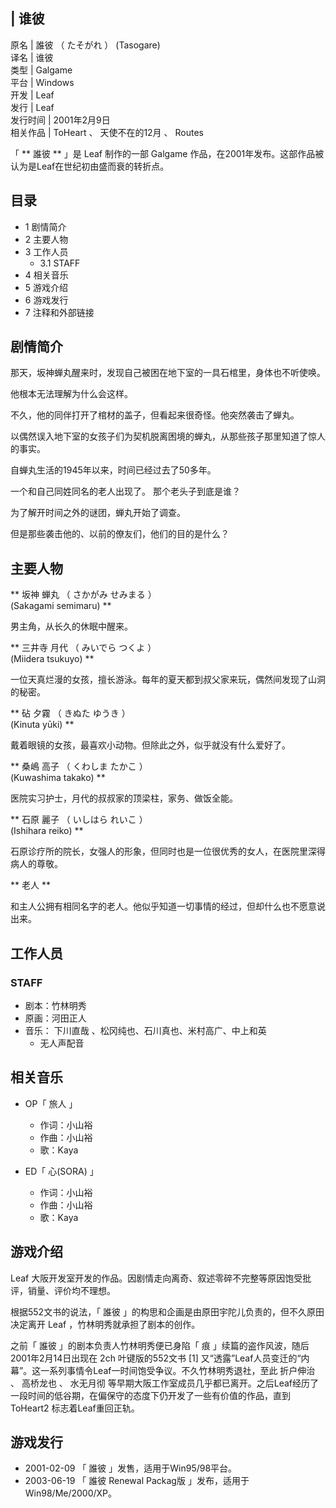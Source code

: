 |  谁彼  
---  
原名  |  誰彼  （  たそがれ  ）  (Tasogare)   
译名  |  谁彼   
类型  |  Galgame   
平台  |  Windows   
开发  |  Leaf   
发行  |  Leaf   
发行时间  |  2001年2月9日   
相关作品  |  ToHeart  、  天使不在的12月  、  Routes   
  
「 ** 誰彼  ** 」是  Leaf  制作的一部  Galgame  作品，在2001年发布。这部作品被认为是Leaf在世纪初由盛而衰的转折点。

##  目录

  * 1  剧情简介 
  * 2  主要人物 
  * 3  工作人员 
    * 3.1  STAFF 
  * 4  相关音乐 
  * 5  游戏介绍 
  * 6  游戏发行 
  * 7  注释和外部链接 

##  剧情简介

那天，坂神蝉丸醒来时，发现自己被困在地下室的一具石棺里，身体也不听使唤。

他根本无法理解为什么会这样。

不久，他的同伴打开了棺材的盖子，但看起来很奇怪。他突然袭击了蝉丸。

以偶然误入地下室的女孩子们为契机脱离困境的蝉丸，从那些孩子那里知道了惊人的事实。

自蝉丸生活的1945年以来，时间已经过去了50多年。

一个和自己同姓同名的老人出现了。 那个老头子到底是谁？

为了解开时间之外的谜团，蝉丸开始了调查。

但是那些袭击他的、以前的僚友们，他们的目的是什么？

##  主要人物

** 坂神 蝉丸  （  さかがみ せみまる  ）  
(Sakagami semimaru) **

男主角，从长久的休眠中醒来。

** 三井寺 月代  （  みいでら つくよ  ）  
(Miidera tsukuyo) **

一位天真烂漫的女孩，擅长游泳。每年的夏天都到叔父家来玩，偶然间发现了山洞的秘密。

** 砧 夕霧  （  きぬた ゆうき  ）  
(Kinuta yūki) **

戴着眼镜的女孩，最喜欢小动物。但除此之外，似乎就没有什么爱好了。

** 桑嶋 高子  （  くわしま たかこ  ）  
(Kuwashima takako) **

医院实习护士，月代的叔叔家的顶梁柱，家务、做饭全能。

** 石原 麗子  （  いしはら れいこ  ）  
(Ishihara reiko) **

石原诊疗所的院长，女强人的形象，但同时也是一位很优秀的女人，在医院里深得病人的尊敬。

** 老人  **

和主人公拥有相同名字的老人。他似乎知道一切事情的经过，但却什么也不愿意说出来。

##  工作人员

###  STAFF

  * 剧本：竹林明秀 
  * 原画：河田正人 
  * 音乐：  下川直哉  、松冈纯也、石川真也、米村高广、中上和英 
    * 无人声配音 

##  相关音乐

  * OP「  旅人  」 
    * 作词：小山裕 
    * 作曲：小山裕 
    * 歌：Kaya 

  * ED「  心(SORA)  」 
    * 作词：小山裕 
    * 作曲：小山裕 
    * 歌：Kaya 

##  游戏介绍

Leaf  大阪开发室开发的作品。因剧情走向离奇、叙述零碎不完整等原因饱受批评，销量、评价均不理想。

根据552文书的说法，「  誰彼  」的构思和企画是由原田宇陀儿负责的，但不久原田决定离开  Leaf  ，竹林明秀就承担了剧本的创作。

之前「  誰彼  」的剧本负责人竹林明秀便已身陷「  痕  」续篇的盗作风波，随后2001年2月14日出现在  2ch  叶键版的552文书  [1]
又“透露”Leaf人员变迁的“内幕”。这一系列事情令Leaf一时间饱受争议。不久竹林明秀退社，至此  折户伸治  、  高桥龙也  、  水无月彻
等早期大阪工作室成员几乎都已离开。之后Leaf经历了一段时间的低谷期，在偏保守的态度下仍开发了一些有价值的作品，直到  ToHeart2
标志着Leaf重回正轨。

##  游戏发行

  * 2001-02-09 「  誰彼  」发售，适用于Win95/98平台。 
  * 2003-06-19 「  誰彼 Renewal Packag版  」发布，适用于Win98/Me/2000/XP。 